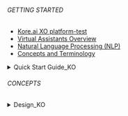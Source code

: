 
###### GETTING STARTED
- [Kore.ai XO platform-test](ko/platorm/kore_xo_platform)
- [Virtual Assistants Overview](ko/platorm/virtual_assistant_overview)
- [Natural Language Processing (NLP)](https://duckduckgo.com)
- [Concepts and Terminology](https://duckduckgo.com)

<details >
  <summary>Quick Start Guide_KO
  </summary>

  - [Accessing the Platform](ko/platorm/Accessing%20The%20Platform)
  - [Working with the Builder](https://duckduckgo.com)
  - [Using Workspaces](https://duckduckgo.com)

  </details>

  ###### CONCEPTS

  <details >
  <summary>Design_KO
  </summary>

  - [Storyboard](ko/platorm/Storyboard)
  - [Task](ko/platorm/Task)

   <details >
  <summary>Dialog Tasks
  </summary>
  
  - [Overview](https://duckduckgo.com)

  - [Dialog Builder](https://duckduckgo.com)
  
  - [Knowledge Graph](https://duckduckgo.com)

  </details>

  </details>